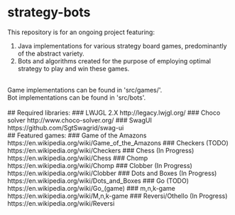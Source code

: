 # strategy-bots
This repository is for an ongoing project featuring:
1. Java implementations for various strategy board games, predominantly of the abstract variety.
2. Bots and algorithms created for the purpose of employing optimal strategy to play and win these games.
<br />
Game implementations can be found in 'src/games/'.<br />
Bot implementations can be found in 'src/bots'.<br />
<br />
## Required libraries:
### LWJGL 2.X
http://legacy.lwjgl.org/
### Choco solver
http://www.choco-solver.org/
### SwagUI
https://github.com/SgtSwagrid/swag-ui
<br />
## Featured games:
### Game of the Amazons
https://en.wikipedia.org/wiki/Game_of_the_Amazons
### Checkers (TODO)
https://en.wikipedia.org/wiki/Checkers
### Chess (In Progress)
https://en.wikipedia.org/wiki/Chess
### Chomp
https://en.wikipedia.org/wiki/Chomp
### Clobber (In Progress)
https://en.wikipedia.org/wiki/Clobber
### Dots and Boxes (In Progress)
https://en.wikipedia.org/wiki/Dots_and_Boxes
### Go (TODO)
https://en.wikipedia.org/wiki/Go_(game)
### m,n,k-game
https://en.wikipedia.org/wiki/M,n,k-game
### Reversi/Othello (In Progress)
https://en.wikipedia.org/wiki/Reversi
